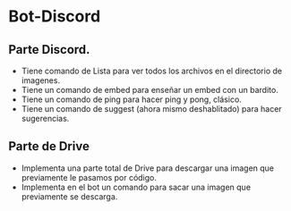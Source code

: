 # Bot-Discord

## Parte Discord.

- Tiene comando de Lista para ver todos los archivos en el directorio de imagenes.
- Tiene un comando de embed para enseñar un embed con un bardito.
- Tiene un comando de ping para hacer ping y pong, clásico.
- Tiene un comando de suggest (ahora mismo deshablitado) para hacer sugerencias.

## Parte de Drive

- Implementa una parte total de Drive para descargar una imagen que previamente le pasamos por código.
- Implementa en el bot un comando para sacar una imagen que previamente se descarga.
